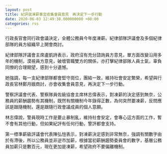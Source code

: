 ```yaml
---
layout: post
title: 紀評就凍薪事宜收集會員意見　再決定下一步行動
date: 2020-06-03 12:49:38.000000000 +08:00
categories: rss
---
```


行政長官會同行政會議決定，全體公務員今年度凍薪。紀律部隊評議會及多個紀律部隊的員方組織早上開會商討。

紀律部隊評議會主席盧凱詩表示，政府沒有充分諮詢員方意見，單方面改變沿用多年的機制，漠視員方意見，破壞管職雙方的關係，亦打擊紀律部隊人員士氣，辜負同僚的合理期望，感到十分遺憾。

她強調，每一支紀律部隊都會堅守崗位，團結一致，維持社會安定繁榮，希望與行政長官林鄭月娥商討，亦會收集會員意見，再決定下一步行動。

警察評議會代表、警察隊員佐級協會主席林志偉表示，對凍薪的決定感到無奈，公務員的薪酬趨勢有其機制，既然有關機制今年錄得正數，為何突然要凍薪，反問應該是跟隨機制，還是跟隨行政會議成員的個人意願。

林志偉說，警員現時工作是要止暴制亂，維持社會安定，會專心這方面的工作，暫不會有其他行動，但如果紀評有任何行動，警評都會支持。

第一標準薪級評議會代表陳弘愷表示，對凍薪決定感到非常無奈，強調有關數字由於有滯後，所以公務員並非逆市加薪，根據當初薪酬趨勢委員會的數字，基層公務員加薪只是數百元，現在更加是凍薪，希望政府不要偏離機制。
